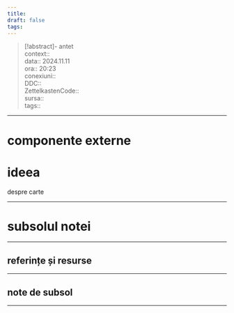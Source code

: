 ```yaml
---
title: 
draft: false
tags:
---
```

> [!abstract]- antet  
> context::  
> data:: 2024.11.11  
> ora:: 20:23  
> conexiuni::  
> DDC::  
> ZettelkastenCode::  
> sursa::  
> tags::  


---

# componente externe


# ideea

despre carte


---
# subsolul notei
---
## referințe și resurse


---
## note de subsol
---


